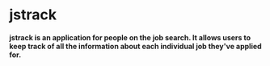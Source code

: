 # jstrack
#### jstrack is an application for people on the job search. It allows users to keep track of all the information about each individual job they've applied for.
